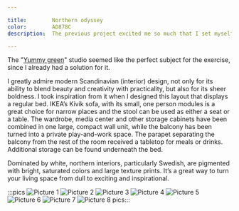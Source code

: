 ```yaml
---

title:        Northern odyssey
color:        AD878C
description:  The previous project excited me so much that I set myself to explore the different possibilities of organizing a small space...

---
```

The "[Yummy green](/portfolio/yummy-green)" studio seemed like the perfect subject for the exercise, since I already had a solution for it.

I greatly admire modern Scandinavian (interior) design, not only for its ability to blend beauty and creativity with practicality, but also for its sheer boldness. I took inspiration from it when I designed this layout that displays a regular bed. IKEA’s Kivik sofa, with its small, one person modules is a great choice for narrow places and the stool can be used as either a seat or a table. The wardrobe, media center and other storage cabinets have been combined in one large, compact wall unit, while the balcony has been turned into a private play-and-work space. The parapet separating the balcony from the rest of the room received a tabletop for meals or drinks. Additional storage can be found underneath the bed.

Dominated by white, northern interiors, particularly Swedish, are pigmented with bright, saturated colors and large texture prints. It’s a great way to turn your living space from dull to exciting and inspirational.

:::pics
![Picture 1](jpg)
![Picture 2](jpg)
![Picture 3](jpg)
![Picture 4](jpg)
![Picture 5](jpg)
![Picture 6](jpg)
![Picture 7](jpg)
![Picture 8](jpg)
pics:::
